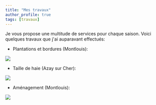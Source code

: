 ```yaml
---
title: "Mes travaux"
author_profile: true
tags: [travaux]
---
```


Je vous propose une multitude de services pour chaque saison. Voici quelques travaux que j'ai auparavant effectués:

* Plantations et bordures (Montlouis):
<img src="{{ site.url }}{{ site.baseurl }}/images/1.jpeg">

* Taille de haie (Azay sur Cher):
<img src="{{ site.url }}{{ site.baseurl }}/images/2.jpeg">

* Aménagement (Montlouis):
<img src="{{ site.url }}{{ site.baseurl }}/images/3.jpeg">
